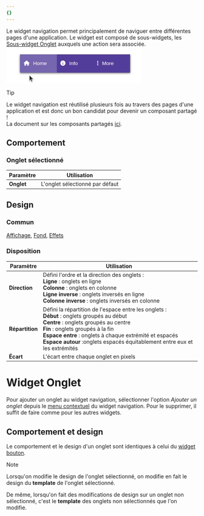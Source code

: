 ```yaml
---
{}
---
```

   
Le widget navigation permet principalement de naviguer entre différentes pages d'une application. Le widget est composé de sous-widgets, les [Sous-widget Onglet](#sous-widget-onglet) auxquels une action sera associée.   
![](../../_assets/images/designer/widget_navigation.gif)   
   
> [!tip]    
> Le widget navigation est réutilisé plusieurs fois au travers des pages d'une application et est donc un bon candidat pour devenir un composant partagé !   
> La document sur les composants partagés [ici](../../04%20-%20Cr%C3%A9er%20votre%20UI/3%20-%20Les%20widgets.md#les-composants-partagés).   
   
## Comportement   
   
### Onglet sélectionné   
   
| Paramètre | Utilisation                    |   
| --------- | ------------------------------ |   
| **Onglet**     | L'onglet sélectionné par défaut |   
   
## Design   
   
### Commun   
   
[Affichage](../../04%20-%20Cr%C3%A9er%20votre%20UI/3%20-%20Les%20widgets.md#affichage), [Fond](../../04%20-%20Cr%C3%A9er%20votre%20UI/3%20-%20Les%20widgets.md#fond), [Effets](../../04%20-%20Cr%C3%A9er%20votre%20UI/3%20-%20Les%20widgets.md#effets)   
   
### Disposition   
   
| Paramètre       | Utilisation                                                                                                                                                                                                                                                                                                                                                  |   
| --------------- | ------------------------------------------------------------------------------------------------------------------------------------------------------------------------------------------------------------------------------------------------------------------------------------------------------------------------------------------------------------ |   
| **Direction**   | Défini l'ordre et la direction des onglets :<br /> **Ligne** : onglets en ligne<br />**Colonne** : onglets en colonne<br />**Ligne inverse** : onglets inversés en ligne<br />**Colonne inverse** : onglets inversés en colonne                                                                                                       |   
| **Répartition** | Défini la répartition de l'espace entre les onglets :<br />**Début** : onglets groupés au début<br />**Centre** : onglets groupés au centre<br />**Fin** : onglets groupés à la fin<br />**Espace entre** : onglets à chaque extrémité et espacés<br />**Espace autour** :onglets espacés équitablement entre eux et les extrémités |   
|         **Écart**        |       L'écart entre chaque onglet en pixels                                                                                                                                                                                                                                                                                                                                                       |   
   
# Widget Onglet   
   
Pour ajouter un onglet au widget navigation, sélectionner l'option *Ajouter un onglet* depuis le [menu contextuel](../../_glossaire/Glossaire.md#menu-contextuel) du widget navigation. Pour le supprimer, il suffit de faire comme pour les autres widgets.   
   
## Comportement et design   
   
Le comportement et le design d'un onglet sont identiques à celui du [widget bouton](../../04%20-%20Cr%C3%A9er%20votre%20UI/La%20liste%20des%20widgets/Widget%20Bouton.md).   
   
> [!note]    
> Lorsqu'on modifie le design de l'onglet sélectionné, on modifie en fait le design du **template** de l'onglet sélectionné.   
>    
De même, lorsqu'on fait des modifications de design sur un onglet non sélectionné, c'est le **template** des onglets non sélectionnés que l'on modifie.